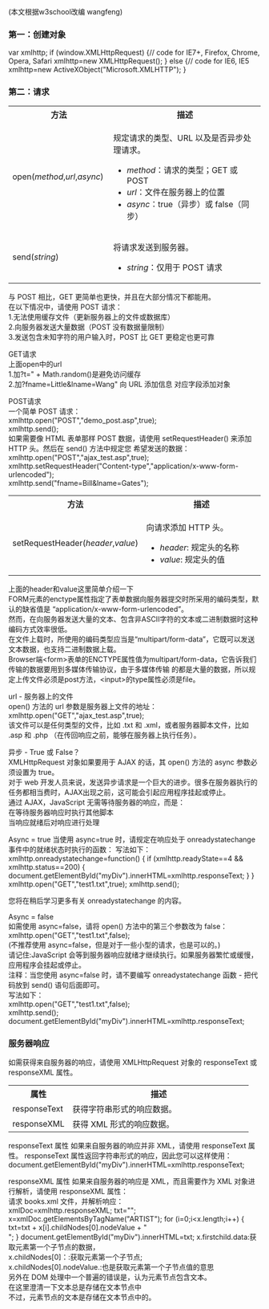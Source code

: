 (本文根据w3school改编 wangfeng)											
<h3>第一：创建对象</h3>													
var xmlhttp;						
if (window.XMLHttpRequest)									
  {// code for IE7+, Firefox, Chrome, Opera, Safari										
  xmlhttp=new XMLHttpRequest();					
  }				
else							
  {// code for IE6, IE5								
  xmlhttp=new ActiveXObject("Microsoft.XMLHTTP");							
  }							
										  
<h3>第二：请求</h3>
<table class="dataintable">
<tbody><tr>
<th style="width:40%;">方法</th>
<th>描述</th>
</tr>

<tr>
<td>open(<i>method</i>,<i>url</i>,<i>async</i>)</td>
<td>
	<p>规定请求的类型、URL 以及是否异步处理请求。</p>
	<ul class="listintable">
	<li><i>method</i>：请求的类型；GET 或 POST</li>
	<li><i>url</i>：文件在服务器上的位置</li>
	<li><i>async</i>：true（异步）或 false（同步）</li>
	</ul>
	</td>
</tr>

<tr>
<td>send(<i>string</i>)</td>
<td>
	<p>将请求发送到服务器。</p>
	<ul class="listintable">
	<li><i>string</i>：仅用于 POST 请求</li>
	</ul>
</td>
</tr>
</tbody></table>
											
与 POST 相比，GET 更简单也更快，并且在大部分情况下都能用。						
在以下情况中，请使用 POST 请求：							
1.无法使用缓存文件（更新服务器上的文件或数据库）						
2.向服务器发送大量数据（POST 没有数据量限制）				
3.发送包含未知字符的用户输入时，POST 比 GET 更稳定也更可靠						
									
GET请求                            
上面open中的url                   
1.加?t=" + Math.random()是避免访问缓存                    
2.加?fname=Little&lname=Wang" 向 URL 添加信息 对应字段添加对象
                      
POST请求                    
一个简单 POST 请求：                          
xmlhttp.open("POST","demo_post.asp",true);              
xmlhttp.send();                     
如果需要像 HTML 表单那样 POST 数据，请使用 setRequestHeader() 来添加 HTTP 头。然后在 send() 方法中规定您
希望发送的数据：          
xmlhttp.open("POST","ajax_test.asp",true);                              
xmlhttp.setRequestHeader("Content-type","application/x-www-form-urlencoded");                         
xmlhttp.send("fname=Bill&lname=Gates");                 
<table class="dataintable">
<tbody><tr>
<th style="width:40%;">方法</th>
<th>描述</th>
</tr>

<tr>
<td>setRequestHeader(<i>header</i>,<i>value</i>)</td>
<td>
	<p>向请求添加 HTTP 头。</p>
	<ul class="listintable">
	<li><i>header</i>: 规定头的名称</li>
	<li><i>value</i>: 规定头的值</li>
	</ul>
</td>
</tr>
</tbody></table>

上面的header和value这里简单介绍一下             
FORM元素的enctype属性指定了表单数据向服务器提交时所采用的编码类型，默认的缺省值是
“application/x-www-form-urlencoded”。                       
然而，在向服务器发送大量的文本、包含非ASCII字符的文本或二进制数据时这种编码方式效率很低。           
在文件上载时，所使用的编码类型应当是“multipart/form-data”，它既可以发送文本数据，也支持二进制数据上载。     
Browser端&lt;form&gt;表单的ENCTYPE属性值为multipart/form-data，它告诉我们传输的数据要用到多媒体传输协议，由于多媒体传输
的都是大量的数据，所以规定上传文件必须是post方法，&lt;input&gt;的type属性必须是file。                     

url - 服务器上的文件						
open() 方法的 url 参数是服务器上文件的地址：						
xmlhttp.open("GET","ajax_test.asp",true);									
该文件可以是任何类型的文件，比如 .txt 和 .xml，或者服务器脚本文件，比如 .asp 和 .php					 （在传回响应之前，能够在服务器上执行任务）。				
											
异步 - True 或 False？												
XMLHttpRequest 对象如果要用于 AJAX 的话，其 open() 方法的 async 参数必须设置为 true。				
对于 web 开发人员来说，发送异步请求是一个巨大的进步。很多在服务器执行的任务都相当费时，AJAX出现之前，这可能会引起应用程序挂起或停止。							
通过 AJAX，JavaScript 无需等待服务器的响应，而是：					
在等待服务器响应时执行其他脚本					
当响应就绪后对响应进行处理						

Async = true
当使用 async=true 时，请规定在响应处于 onreadystatechange 事件中的就绪状态时执行的函数：
写法如下：										
xmlhttp.onreadystatechange=function()
  {
  if (xmlhttp.readyState==4 && xmlhttp.status==200)
    {
    document.getElementById("myDiv").innerHTML=xmlhttp.responseText;
    }
  }
xmlhttp.open("GET","test1.txt",true);
xmlhttp.send();

您将在稍后学习更多有关 onreadystatechange 的内容。	
				
Async = false										
如需使用 async=false，请将 open() 方法中的第三个参数改为 false：								
xmlhttp.open("GET","test1.txt",false);												
(不推荐使用 async=false，但是对于一些小型的请求，也是可以的。)								
请记住:JavaScript 会等到服务器响应就绪才继续执行。如果服务器繁忙或缓慢，应用程序会挂起或停止。		
注释：当您使用 async=false 时，请不要编写 onreadystatechange 函数 - 把代码放到 send() 语句后面即可。			
写法如下：											
xmlhttp.open("GET","test1.txt",false);			
xmlhttp.send();				
document.getElementById("myDiv").innerHTML=xmlhttp.responseText;			
				
<h3>服务器响应</h3>
如需获得来自服务器的响应，请使用 XMLHttpRequest 对象的 responseText 或 responseXML 属性。
<table class="dataintable">
<tbody><tr>
<th style="width:25%;">属性</th>
<th>描述</th>
</tr>

<tr>
<td>responseText</td>
<td>获得字符串形式的响应数据。</td>
</tr>

<tr>
<td>responseXML</td>
<td>获得 XML 形式的响应数据。</td>
</tr>
</tbody>
</table>
responseText 属性
如果来自服务器的响应并非 XML，请使用 responseText 属性。					
responseText 属性返回字符串形式的响应，因此您可以这样使用：				
document.getElementById("myDiv").innerHTML=xmlhttp.responseText;				

responseXML 属性
如果来自服务器的响应是 XML，而且需要作为 XML 对象进行解析，请使用 responseXML 属性：					
请求 books.xml 文件，并解析响应：					
xmlDoc=xmlhttp.responseXML;
txt="";
x=xmlDoc.getElementsByTagName("ARTIST");
for (i=0;i<x.length;i++)
  {
  txt=txt + x[i].childNodes[0].nodeValue + "<br />";
  }
document.getElementById("myDiv").innerHTML=txt;
x.firstchild.data:获取元素第一个子节点的数据，							
x.childNodes[0]：:获取元素第一个子节点;									
x.childNodes[0].nodeValue.:也是获取元素第一个子节点值的意思							
另外在 DOM 处理中一个普遍的错误是，认为元素节点包含文本。							
在这里澄清一下文本总是存储在文本节点中						
不过，元素节点的文本是存储在文本节点中的。							
